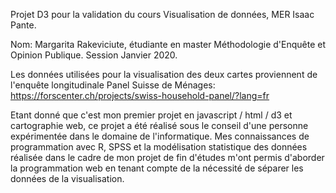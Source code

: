Projet D3 pour la validation du cours Visualisation de données, MER Isaac Pante.

Nom: Margarita Rakeviciute, étudiante en master Méthodologie d'Enquête et Opinion Publique.
Session Janvier 2020.

Les données utilisées pour la visualisation des deux cartes proviennent de l'enquête longitudinale Panel Suisse de Ménages: https://forscenter.ch/projects/swiss-household-panel/?lang=fr

Etant donné que c'est mon premier projet en javascript / html / d3 et cartographie web, ce projet a été réalisé sous le conseil d'une personne expérimentée dans le domaine de l'informatique. Mes connaissances de programmation avec R, SPSS et la modélisation statistique des données réalisée dans le cadre de mon projet de fin d'études m'ont permis d'aborder la programmation web en tenant compte de la nécessité de séparer les données de la visualisation.
